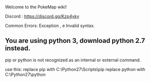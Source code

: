 Welcome to the PokeMap wiki!

Discord : https://discord.gg/Kzp4yky

Common Errors:
Exception , e
Invalid syntax.

You are using python 3, download python 2.7 instead.
-------------------------------------------------------------------
pip or python is not recognized as an internal or external command.

use this:
replace pip with C:\Python27\Scripts\pip 
replace python with C:\Python27\python



